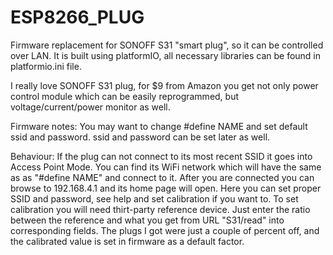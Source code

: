 # ESP8266_PLUG
Firmware replacement for SONOFF S31 "smart plug", so it can be controlled over LAN. It is built using platformIO, all necessary 
libraries can be found in platformio.ini file.

I really love SONOFF S31 plug, for $9 from Amazon you get not only power control module which can be easily reprogrammed, but voltage/current/power monitor as well.

Firmware notes:
You may want to change #define NAME and set default ssid and password. ssid and password can be set later as well.

Behaviour:
If the plug can not connect to its most recent SSID it goes into Access Point Mode. You can find its WiFi network which will have the same as as "#define NAME" and connect to it. 
After you are connected you can browse to 192.168.4.1 and its home page will open. Here you can set proper SSID and password, see help and set calibration if you want to.
To set calibration you will need thirt-party reference device. Just enter the ratio between the reference and what you get from URL "S31/read" into corresponding fields.
The plugs I got were just a couple of percent off, and the calibrated value is set in firmware as a default factor.
